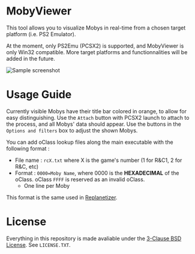 # MobyViewer
This tool allows you to visualize Mobys in real-time from a chosen target platform (i.e. PS2 Emulator).

At the moment, only PS2Emu (PCSX2) is supported, and MobyViewer is only Win32 compatible.
More target platforms and functionnalities will be added in the future.

![Sample screenshot](https://raw.githubusercontent.com/CreepNT/MobyViewer/master/screenshot0.png)

# Usage Guide
Currently visible Mobys have their title bar colored in orange, to allow for easy distinguishing.
Use the `Attach` button with PCSX2 launch to attach to the process, and all Mobys' data should appear.
Use the buttons in the `Options and filters` box to adjust the shown Mobys.

You can add oClass lookup files along the main executable with the following format :
 * File name : `rcX.txt` where X is the game's number (1 for R&C1, 2 for R&C, etc)
 * Format : `0000=Moby Name`, where 0000 is the **HEXADECIMAL** of the oClass. oClass `FFFF` is reserved as an invalid oClass.
 	* One line per Moby
 
This format is the same used in [Replanetizer](https://github.com/RatchetModding/replanetizer/blob/master/Replanetizer/ModelLists/ModelListRC1.txt).
 
# License
Everything in this repository is made avaliable under the [3-Clause BSD License](https://opensource.org/licenses/BSD-3-Clause).
See `LICENSE.TXT`.